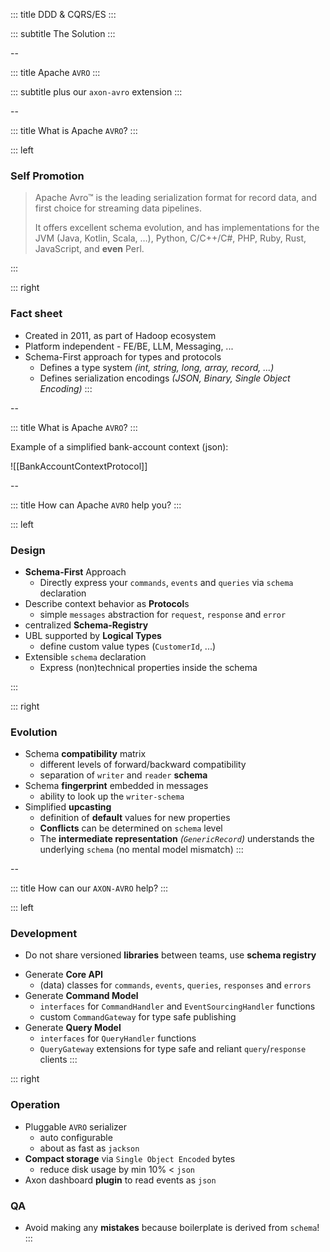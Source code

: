 <!-- slide template="[[tpl-intermediate-subtitle]]" bg="[[holisticon-bg.svg]]" -->

::: title
DDD & CQRS/ES
:::

::: subtitle
The Solution
:::

--
<!-- slide template="[[tpl-intermediate-subtitle]]" bg="[[holisticon-bg.svg]]" -->

::: title
Apache `AVRO`
:::

::: subtitle
plus our `axon-avro` extension
:::

--
<!-- slide template="[[tpl-col-1-1]]" bg="[[holisticon-bg.svg]]" -->

::: title
What is Apache `AVRO`?
:::

::: left

### Self Promotion

> Apache Avro™ is the leading serialization format for record data, and first choice for
> streaming data pipelines.
>
>
> It offers excellent schema evolution, and has implementations for the JVM (Java, Kotlin,
> Scala, …), Python, C/C++/C#, PHP, Ruby, Rust, JavaScript, and **even** Perl.

:::

::: right

### Fact sheet

* Created in 2011, as part of Hadoop ecosystem
* Platform independent - FE/BE, LLM, Messaging, ...
* Schema-First approach for types and protocols
  * Defines a type system _(int, string, long, array, record, ...)_
  * Defines serialization encodings  _(JSON, Binary, Single Object Encoding)_
::: 

--
<!-- slide template="[[tpl-col-1-center-wide]]" bg="[[holisticon-bg.svg]]" -->

::: title
What is Apache `AVRO`?
:::

Example of a simplified bank-account context (json):

![[BankAccountContextProtocol]]

--
<!-- slide template="[[tpl-col-1-1]]" bg="[[holisticon-bg.svg]]" -->

::: title
How can Apache `AVRO` help you?
:::

::: left

### Design

+ **Schema-First** Approach
  + Directly express your `commands`, `events` and `queries` via `schema` declaration
+ Describe context behavior as **Protocol**s  
  + simple `messages` abstraction for `request`, `response` and `error`
+ centralized **Schema-Registry**
+ UBL supported by **Logical Types**
  + define custom value types (`CustomerId`, ...)
+ Extensible `schema` declaration
  + Express (non)technical properties inside the schema 

:::

::: right
### Evolution

+ Schema **compatibility** matrix
  + different levels of forward/backward compatibility
  + separation of `writer` and `reader` **schema**
+ Schema **fingerprint** embedded in messages
  + ability to look up the `writer-schema`
+ Simplified **upcasting**
  + definition of **default** values for new properties
  + **Conflicts** can be determined on `schema` level
  + The **intermediate representation** _(`GenericRecord`)_ understands the underlying `schema` (no mental model mismatch)
:::

--
<!-- slide template="[[tpl-col-1-1]]" bg="[[holisticon-bg.svg]]" -->

::: title
How can our `AXON-AVRO` help?
:::

::: left
### Development

+ Do not share versioned **libraries** between teams, use **schema registry**
<!--  + centralized `schema` declarations, always access the latest revision -->
+ Generate **Core API**
  + (data) classes for `commands`, `events`, `queries`, `responses` and `errors` 
+ Generate **Command Model**
  + `interfaces` for `CommandHandler` and `EventSourcingHandler` functions
  + custom `CommandGateway` for type safe publishing
+ Generate **Query Model**
  + `interfaces` for `QueryHandler` functions
  + `QueryGateway` extensions for type safe and reliant `query`/`response` clients
:::

::: right
### Operation

+ Pluggable `AVRO` serializer
  + auto configurable 
  + about as fast as `jackson`
+ **Compact storage** via `Single Object Encoded` bytes 
  + reduce disk usage by min 10% < `json`
+ Axon dashboard **plugin** to read events as `json`

### QA

+ Avoid making any **mistakes** because boilerplate is derived from `schema`!
:::
